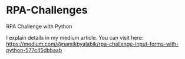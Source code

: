 # RPA-Challenges
RPA Challenge with Python

I explain details in my medium article. You can visit here: https://medium.com/@namikbyalabik/rpa-challenge-input-forms-with-python-577c45dbbaab

